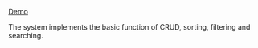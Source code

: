 [Demo](https://www.youtube.com/watch?time_continue=14&v=UOJVDOgK2E0)

The system implements the basic function of CRUD, sorting, filtering and searching.
